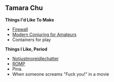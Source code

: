 Tamara Chu
----------

**Things I'd Like To Make**

- [Firewall](https://vimeo.com/54882144)
- [Modern Conjuring for Amateurs](https://vimeo.com/181489221)
- Containers for play

**Things I Like, Period**

- [Notjustmoreidlechatter](https://vimeo.com/194903142)
- [ROMP](https://vimeo.com/31208483)
- Pina.
- When someone screams "Fuck you!" in a movie

